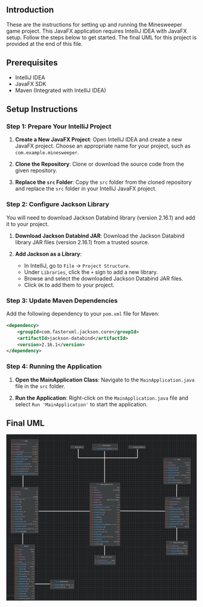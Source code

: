 ## Introduction

These are the instructions for setting up and running the Minesweeper game project. This JavaFX application requires IntelliJ IDEA with JavaFX setup. Follow the steps below to get started. The final UML for this project is provided at the end of this file.

## Prerequisites

-   IntelliJ IDEA
-   JavaFX SDK
-   Maven (Integrated with IntelliJ IDEA)

## Setup Instructions

### Step 1: Prepare Your IntelliJ Project

1.  **Create a New JavaFX Project**: Open IntelliJ IDEA and create a new JavaFX project. Choose an appropriate name for your project, such as `com.example.minesweeper`.
    
2.  **Clone the Repository**: Clone or download the source code from the given repository.
    
3.  **Replace the `src` Folder**: Copy the `src` folder from the cloned repository and replace the `src` folder in your IntelliJ JavaFX project.
    

### Step 2: Configure Jackson Library

You will need to download Jackson Databind library (version 2.16.1) and add it to your project.

1.  **Download Jackson Databind JAR**: Download the Jackson Databind library JAR files (version 2.16.1) from a trusted source.
    
2.  **Add Jackson as a Library**:
    
    -   In IntelliJ, go to `File` -> `Project Structure`.
    -   Under `Libraries`, click the `+` sign to add a new library.
    -   Browse and select the downloaded Jackson Databind JAR files.
    -   Click `OK` to add them to your project.

### Step 3: Update Maven Dependencies

Add the following dependency to your `pom.xml` file for Maven:

```xml
<dependency>
    <groupId>com.fasterxml.jackson.core</groupId>
    <artifactId>jackson-databind</artifactId>
    <version>2.16.1</version>
</dependency>
```

### Step 4: Running the Application

1.  **Open the MainApplication Class**: Navigate to the `MainApplication.java` file in the `src` folder.
    
2.  **Run the Application**: Right-click on the `MainApplication.java` file and select `Run 'MainApplication'` to start the application.

## Final UML
![FINAL_UML](final_uml.png)
